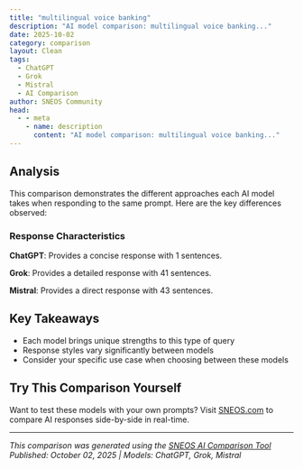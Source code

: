 ```yaml
---
title: "multilingual voice banking"
description: "AI model comparison: multilingual voice banking..."
date: 2025-10-02
category: comparison
layout: Clean
tags:
  - ChatGPT
  - Grok
  - Mistral
  - AI Comparison
author: SNEOS Community
head:
  - - meta
    - name: description
      content: "AI model comparison: multilingual voice banking..."
---
```


<ChatComparison
  title="multilingual voice banking"
  prompt="multilingual voice banking"
  :responses='{
    "ChatGPT": "Multilingual voice banking refers to the process of creating a personalized voice that can generate speech in multiple languages. This technology is typically used in applications such as speech synthesis, assistive communication devices, and personalized text-to-speech systems. \n\nHere are some key aspects of multilingual voice banking:\n\n### Key Components\n\n1. **Speech Recording**: Individuals often record their own voices in various languages to create a voice model. This can be especially useful for individuals with speech impairments or conditions that may affect their ability to speak in the future.\n\n2. **Voice Cloning**: Advanced algorithms are used to clone the recorded voice, enabling it to generate new speech that sounds natural and resembles the original speaker&#39;s voice. This can be achieved using techniques such as deep learning and neural networks.\n\n3. **Language Adaptation**: The voice model needs to be adapted for the different phonetics, intonation, and pronunciation peculiarities of each language. This requires a diverse set of training data for each language.\n\n4. **Text-to-Speech (TTS) Systems**: These systems rely on the voice banking technology to convert written text into audible speech. They need to support multiple languages and dialects.\n\n### Applications\n\n1. **Assistive Technology**: Multilingual voice banking is particularly beneficial for individuals with conditions such as ALS, MS, or other degenerative diseases that affect speech. It allows them to maintain their communication abilities in their preferred languages.\n\n2. **Virtual Assistants**: This technology can be implemented in virtual assistants, enabling a more personalized experience for users who speak different languages.\n\n3. **Educational Tools**: It can enhance language learning applications by providing users with access to authentic pronunciations in various languages.\n\n4. **Content Creation**: Creators can use multilingual voice banking to produce content that appeals to diverse audiences across different languages.\n\n### Companies and Tools\n\nThere are several companies and platforms that focus on voice banking and multilingual TTS solutions:\n\n- **Voxygen**: Offers voice synthesis solutions that include multilingual capabilities.\n- **iSpeech**: Provides TTS services that support multiple languages.\n- **Acapela Group**: Features a range of TTS voices in various languages and accents.\n- **CereProc**: Develops custom voice solutions with multilingual support.\n- **Google Cloud Text-to-Speech**: Supports multiple languages and accents using advanced neural models.\n\n### Considerations\n\n- **Data Privacy**: When recording voice samples, especially for personal use, it&#39;s crucial to consider privacy and data protection, particularly if the recordings involve sensitive information.\n\n- **Quality and Naturalness**: The effectiveness of multilingual voice banking depends on the quality of the recorded samples and the TTS algorithms used; achieving a natural-sounding voice across different languages can be challenging.\n\n- **Cultural Nuances**: Understanding and incorporating regional accents, dialects, and cultural nuances is essential for creating a voice that resonates with speakers of different languages.\n\nIn summary, multilingual voice banking is a powerful technology that enables personalized communication across different languages, providing important benefits for accessibility, education, and user experience.",
    "Grok": "Multilingual voice banking refers to the process of recording and storing an individual\u0027s voice in multiple languages to create a personalized synthetic voice, often for use in assistive technologies or voice-enabled applications. This is particularly significant for individuals with speech impairments or conditions like amyotrophic lateral sclerosis (ALS), who may lose their ability to speak over time. By banking their voice in various languages, they can preserve their unique voice characteristics and communicate using text-to-speech (TTS) systems that reflect their identity across linguistic and cultural contexts.\n\n### Key Aspects of Multilingual Voice Banking\n1. **Voice Preservation**: \n   - Individuals record their voice in different languages by reading pre-defined scripts or phrases. These recordings capture the tone, pitch, and unique vocal traits of the speaker.\n   - The more languages recorded, the more versatile the synthetic voice can be for multilingual communication.\n\n2. **Applications**:\n   - **Assistive Technology**: For people with degenerative speech conditions, voice banking allows them to communicate using a synthesized version of their own voice in multiple languages, rather than a generic computer-generated voice.\n   - **Cultural and Personal Identity**: Preserving a voice in native or frequently used languages maintains a sense of identity, especially for bilingual or multilingual individuals.\n   - **Commercial Use**: Companies may use multilingual voice banking for creating personalized voice assistants or branded voice interfaces in different languages.\n\n3. **Technology Behind It**:\n   - **Speech Synthesis**: Advanced machine learning models, such as neural text-to-speech (TTS) systems (e.g., WaveNet or Tacotron), are used to generate natural-sounding voices based on recorded samples.\n   - **Language Models**: These systems are trained on multilingual datasets to handle pronunciation, intonation, and linguistic nuances specific to each language.\n   - **Data Requirements**: A sufficient amount of recorded audio (often hours of speech) is needed in each language to create a high-quality synthetic voice. Some systems can now work with less data using transfer learning or voice cloning techniques.\n\n4. **Challenges**:\n   - **Time and Effort**: Recording enough voice samples in multiple languages can be time-consuming, especially for individuals with deteriorating speech abilities.\n   - **Accent and Dialect**: Capturing the nuances of regional accents or dialects in each language can be complex.\n   - **Technology Access**: High-quality voice banking tools and services may not be widely accessible or affordable in all regions or languages.\n   - **Emotional Tone**: Synthetic voices often struggle to replicate emotional depth across languages, though advancements in AI are improving this.\n\n5. **Notable Initiatives and Tools**:\n   - **SpeakUnique**: A service that helps individuals create a digital version of their voice, with growing support for multilingual capabilities.\n   - **Project Relate (Google)**: Aimed at helping people with speech impairments communicate, with potential for multilingual support.\n   - **VocaliD (now part of Acapela Group)**: Focuses on creating custom synthetic voices, including efforts to support diverse languages and accents.\n   - **Open-Source Projects**: Tools like Mozilla\u2019s Common Voice collect voice data in multiple languages to improve TTS systems and accessibility.\n\n6. **Ethical Considerations**:\n   - **Consent and Privacy**: Voice data is personal and sensitive. Proper consent and data protection measures are crucial to prevent misuse.\n   - **Representation**: Efforts must be made to include underrepresented languages and dialects to avoid bias in voice banking technologies.\n\n### How to Get Started with Multilingual Voice Banking\n- **Identify Needs**: Determine the languages and dialects you or the individual want to preserve.\n- **Choose a Platform**: Look for voice banking services or apps that support multiple languages (e.g., SpeakUnique, Acapela, or local initiatives).\n- **Record Samples**: Follow the platform\u2019s guidelines to record sufficient audio in each language, ideally in a quiet environment with consistent equipment.\n- **Work with Experts**: Collaborate with speech therapists or linguists if the goal is to capture specific linguistic nuances or assist someone with a speech condition.\n\nMultilingual voice banking is a powerful tool for preserving personal identity and enabling communication across linguistic boundaries. As AI and speech synthesis technologies advance, it is becoming increasingly accessible and capable of supporting a wider array of languages and voices. If you have a specific context or language in mind, let me know, and I can provide more tailored information!",
    "Mistral": "Multilingual voice banking refers to the process of creating and storing voice samples in multiple languages for various applications, such as voice assistants, text-to-speech (TTS) systems, and voice cloning. This technology is crucial for developing inclusive and accessible voice-based services that can cater to a diverse, global audience. Here are some key aspects and considerations for multilingual voice banking:\n\n### Key Aspects\n\n1. **Voice Sample Collection**:\n   - **Diverse Speakers**: Collect voice samples from a diverse range of speakers to capture different accents, dialects, and linguistic nuances.\n   - **High-Quality Recordings**: Ensure that the recordings are of high quality to capture the subtle variations in pronunciation and intonation.\n\n2. **Language Coverage**:\n   - **Multiple Languages**: Include a wide variety of languages to ensure broad coverage.\n   - **Dialects and Accents**: Consider regional dialects and accents within each language to provide a more authentic and localized experience.\n\n3. **Data Annotation**:\n   - **Transcription**: Accurately transcribe the spoken content to create a textual representation.\n   - **Phonetic Annotation**: Annotate the phonetic details to capture the nuances of pronunciation.\n\n4. **Voice Synthesis**:\n   - **Text-to-Speech (TTS)**: Use the collected voice samples to train TTS models that can generate speech in multiple languages.\n   - **Voice Cloning**: Develop models that can clone a specific person\u0027s voice in different languages, maintaining the unique characteristics of the original speaker.\n\n5. **Quality Assurance**:\n   - **Testing**: Conduct extensive testing to ensure the synthesized voices are natural and accurate.\n   - **Feedback Loop**: Implement a feedback mechanism to continuously improve the quality and naturalness of the synthesized voices.\n\n### Considerations\n\n1. **Cultural Sensitivity**:\n   - Ensure that the voice samples and synthesized voices are culturally appropriate and respectful.\n   - Avoid stereotypes and biases in the voice samples and synthesized outputs.\n\n2. **Privacy and Ethics**:\n   - **Consent**: Obtain informed consent from all participants providing voice samples.\n   - **Data Security**: Implement robust data security measures to protect the voice samples and personal information of participants.\n\n3. **Technological Challenges**:\n   - **Language Complexity**: Different languages have varying levels of complexity in terms of phonetics, grammar, and syntax.\n   - **Resource Availability**: Some languages may have limited resources and data available, making it challenging to develop high-quality voice models.\n\n4. **Scalability**:\n   - **Infrastructure**: Ensure that the infrastructure can handle the storage and processing of large volumes of voice data.\n   - **Automation**: Develop automated tools and processes to streamline the collection, annotation, and synthesis of voice data.\n\n### Applications\n\n1. **Voice Assistants**:\n   - Develop multilingual voice assistants that can understand and respond in multiple languages.\n   - Provide localized experiences by adapting to regional dialects and accents.\n\n2. **Education**:\n   - Create language learning tools that use synthesized voices to teach pronunciation and conversation skills.\n   - Develop multilingual educational content that can be accessed by speakers of different languages.\n\n3. **Healthcare**:\n   - Provide multilingual voice-based healthcare services, such as virtual assistants for medical consultations and patient education.\n   - Ensure that healthcare information is accessible to non-native speakers and those with limited language proficiency.\n\n4. **Entertainment**:\n   - Develop multilingual voice-based entertainment platforms, such as audiobooks, podcasts, and interactive stories.\n   - Create personalized voice experiences for users in their preferred languages.\n\n### Conclusion\n\nMultilingual voice banking is a complex but essential field that enables the development of inclusive and accessible voice-based technologies. By addressing the key aspects and considerations, organizations can create high-quality, culturally sensitive, and scalable voice solutions that cater to a global audience."
  }'
  published-date="12:53"
/>

## Analysis

This comparison demonstrates the different approaches each AI model takes when responding to the same prompt. Here are the key differences observed:

### Response Characteristics

**ChatGPT**: Provides a concise response with 1 sentences. 

**Grok**: Provides a detailed response with 41 sentences. 

**Mistral**: Provides a direct response with 43 sentences. 

## Key Takeaways

- Each model brings unique strengths to this type of query
- Response styles vary significantly between models
- Consider your specific use case when choosing between these models

## Try This Comparison Yourself

Want to test these models with your own prompts? Visit [SNEOS.com](https://sneos.com) to compare AI responses side-by-side in real-time.

---

*This comparison was generated using the [SNEOS AI Comparison Tool](https://sneos.com)*
*Published: October 02, 2025 | Models: ChatGPT, Grok, Mistral*
